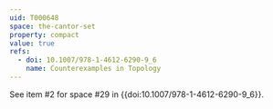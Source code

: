 ```yaml
---
uid: T000648
space: the-cantor-set
property: compact
value: true
refs:
  - doi: 10.1007/978-1-4612-6290-9_6
    name: Counterexamples in Topology
---
```

See item #2 for space #29 in {{doi:10.1007/978-1-4612-6290-9_6}}.
